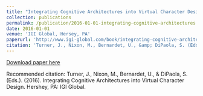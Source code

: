 ```yaml
---
title: "Integrating Cognitive Architectures into Virtual Character Design"
collection: publications
permalink: /publication/2016-01-01-integrating-cognitive-architectures
date: 2016-01-01
venue: 'IGI Global, Hersey, PA'
paperurl: 'http://www.igi-global.com/book/integrating-cognitive-architectures-into-virtual/146983'
citation: 'Turner, J., Nixon, M., Bernardet, U., &amp; DiPaola, S. (Eds.). (2016). Integrating Cognitive Architectures into Virtual Character Design. Hershey, PA: IGI Global.'
---
```


<a href='http://www.igi-global.com/book/integrating-cognitive-architectures-into-virtual/146983'>Download paper here</a>

Recommended citation: Turner, J., Nixon, M., Bernardet, U., & DiPaola, S. (Eds.). (2016). Integrating Cognitive Architectures into Virtual Character Design. Hershey, PA: IGI Global. 